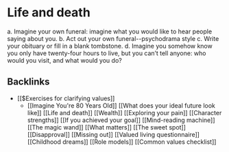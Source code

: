 # Life and death
a. Imagine your own funeral: imagine what you would like to hear people saying about you.
b. Act out your own funeral--psychodrama style
c. Write your obituary or fill in a blank tombstone.
d. Imagine you somehow know you only have twenty-four hours to live, but you can’t tell anyone: who would you visit, and what would you do?

## Backlinks
* [[$Exercises for clarifying values]]
	* [[Imagine You're 80 Years Old]]
[[What does your ideal future look like]]
[[Life and death]]
[[Wealth]]
[[Exploring your pain]]
[[Character strengths]]
[[If you achieved your goal]]
[[Mind-reading machine]]
[[The magic wand]]
[[What matters]]
[[The sweet spot]]
[[Disapproval]]
[[Missing out]]
[[Valued living questionnaire]]
[[Childhood dreams]]
[[Role models]]
[[Common values checklist]]

<!-- #Life -->

<!-- {BearID:C6AE0240-9608-448E-A7D8-6D3779E21F98-15756-00001304036F79DF} -->
